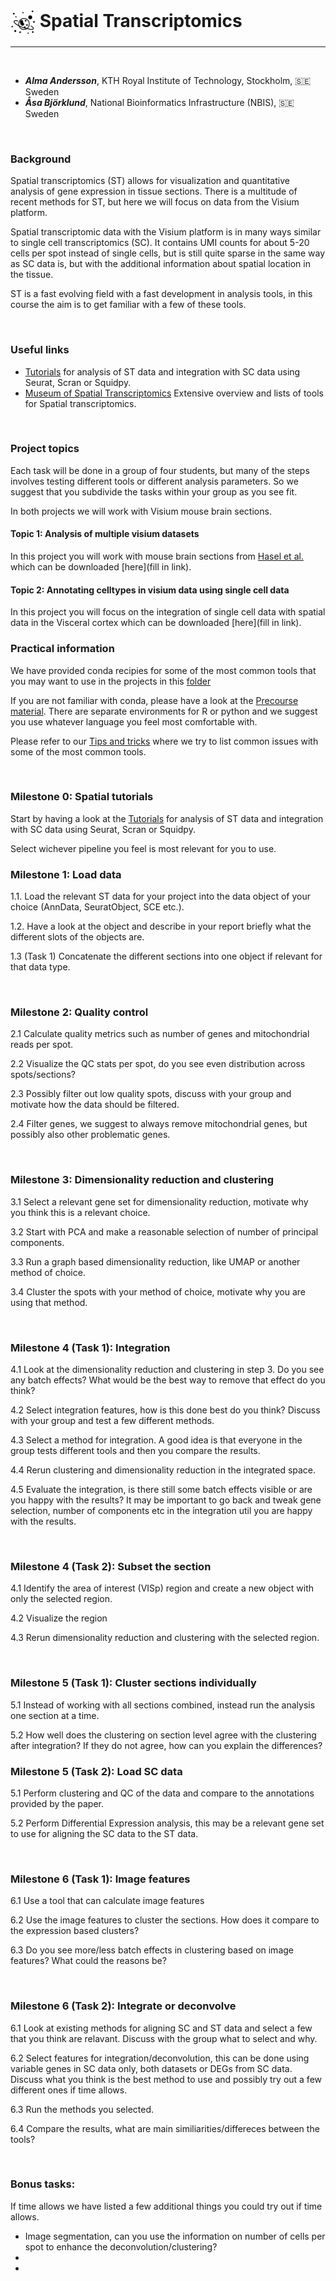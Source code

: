 # <img border="0" src="../logos/spatial_transcriptomics.png" width="40" height="40" style="vertical-align:middle;"> Spatial Transcriptomics
***

<br/>

- __*Alma Andersson*__, KTH Royal Institute of Technology, Stockholm, 🇸🇪 Sweden
- __*Åsa Björklund*__, National Bioinformatics Infrastructure (NBIS), 🇸🇪 Sweden

<br/>

### Background

Spatial transcriptomics (ST) allows for visualization and quantitative analysis of gene expression in tissue sections. There is a multitude of recent methods for ST, but here we will focus on data from the Visium platform.

Spatial transcriptomic data with the Visium platform is in many ways similar to single cell transcriptomics (SC). It contains UMI counts for about 5-20 cells per spot instead of single cells, but is still quite sparse in the same way as SC data is, but with the additional information about spatial location in the tissue.

ST is a fast evolving field with a fast development in analysis tools, in this course the aim is to get familiar with a few of these tools.

<br/>


### Useful links

* [Tutorials](https://nbisweden.github.io/workshop-scRNAseq/exercises) for analysis of ST data and integration with SC data using Seurat, Scran or Squidpy.
* [Museum of Spatial Transcriptomics](https://pachterlab.github.io/LP_2021/) Extensive overview and lists of tools for Spatial transcriptomics. 


<br/>

### Project topics

Each task will be done in a group of four students, but many of the steps involves testing different tools or different analysis parameters. So we suggest that you subdivide the tasks within your group as you see fit.

In both projects we will work with Visium mouse brain sections. 

#### Topic 1: Analysis of multiple visium datasets

In this project you will work with mouse brain sections from [Hasel et al.](https://www.nature.com/articles/s41593-021-00905-6) which can be downloaded [here](fill in link). 


#### Topic 2: Annotating celltypes in visium data using single cell data

In this project you will focus on the integration of single cell data with spatial data in the Visceral cortex  which can be downloaded [here](fill in link).  


### Practical information

We have provided conda recipies for some of the most common tools that you may want to use in the projects in this [folder](https://github.com/NBISweden/single-cell_sib_scilifelab_2021/tree/main/project_spatial/conda/)

If you are not familiar with conda, please have a look at the [Precourse material](../precourse). There are separate environments for R or python and we suggest you use whatever language you feel most comfortable with. 

Please refer to our [Tips and tricks](tips) where we try to list common issues with some of the most common tools.

<br/>

### Milestone 0: Spatial tutorials

Start by having a look at the [Tutorials](https://nbisweden.github.io/workshop-scRNAseq/exercises) for analysis of ST data and integration with SC data using Seurat, Scran or Squidpy.

Select wichever pipeline you feel is most relevant for you to use.


### Milestone 1: Load data

1.1. Load the relevant ST data for your project into the data object of your choice (AnnData, SeuratObject, SCE etc.).

1.2. Have a look at the object and describe in your report briefly what the different slots of the objects are.

1.3 (Task 1) Concatenate the different sections into one object if relevant for that data type.

<br/>

### Milestone 2: Quality control

2.1 Calculate quality metrics such as number of genes and mitochondrial reads per spot.

2.2 Visualize the QC stats per spot, do you see even distribution across spots/sections?

2.3 Possibly filter out low quality spots, discuss with your group and motivate how the data should be filtered. 

2.4 Filter genes, we suggest to always remove mitochondrial genes, but possibly also other problematic genes.

<br/>

### Milestone 3: Dimensionality reduction and clustering

3.1 Select a relevant gene set for dimensionality reduction, motivate why you think this is a relevant choice.

3.2 Start with PCA and make a reasonable selection of number of principal components.

3.3 Run a graph based dimensionality reduction, like UMAP or another method of choice.

3.4 Cluster the spots with your method of choice, motivate why you are using that method.

<br/>


### Milestone 4 (Task 1): Integration

4.1 Look at the dimensionality reduction and clustering in step 3. Do you see any batch effects? What would be the best way to remove that effect do you think?

4.2 Select integration features, how is this done best do you think? Discuss with your group and test a few different methods.

4.3 Select a method for integration. A good idea is that everyone in the group tests different tools and then you compare the results.

4.4 Rerun clustering and dimensionality reduction in the integrated space.

4.5 Evaluate the integration, is there still some batch effects visible or are you happy with the results? It may be important to go back and tweak gene selection, number of components etc in the integration util you are happy with the results.

<br/>

### Milestone 4 (Task 2): Subset the section

4.1 Identify the area of interest (VISp) region and create a new object with only the selected region.

4.2 Visualize the region

4.3 Rerun dimensionality reduction and clustering with the selected region.

<br/>

### Milestone 5 (Task 1): Cluster sections individually

5.1 Instead of working with all sections combined, instead run the analysis one section at a time.

5.2 How well does the clustering on section level agree with the clustering after integration? If they do not agree, how can you explain the differences?


### Milestone 5 (Task 2): Load SC data

5.1 Perform clustering and QC of the data and compare to the annotations provided by the paper.

5.2 Perform Differential Expression analysis, this may be a relevant gene set to use for aligning the SC data to the ST data.

<br/>

### Milestone 6 (Task 1): Image features

6.1 Use a tool that can calculate image features

6.2 Use the image features to cluster the sections. How does it compare to the expression based clusters?

6.3 Do you see more/less batch effects in clustering based on image features? What could the reasons be?

<br/>

### Milestone 6 (Task 2): Integrate or deconvolve

6.1 Look at existing methods for aligning SC and ST data and select a few that you think are relavant. Discuss with the group what to select and why. 

6.2 Select features for integration/deconvolution, this can be done using variable genes in SC data only, both datasets or DEGs from SC data. Discuss what you think is the best method to use and possibly try out a few different ones if time allows.

6.3 Run the methods you selected.

6.4 Compare the results, what are main similiarities/differeces between the tools?

<br/>

### Bonus tasks:

If time allows we have listed a few additional things you could try out if time allows.

* Image segmentation, can you use the information on number of cells per spot to enhance the deconvolution/clustering?
*
* 

<br/>

